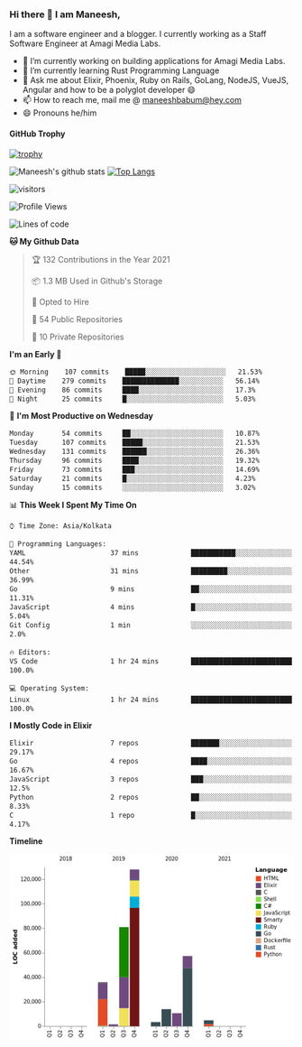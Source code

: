 ### Hi there 👋 I am Maneesh,

I am a software engineer and a blogger. I currently working as a Staff Software Engineer at Amagi Media Labs.


- 🔭 I’m currently working on building applications for Amagi Media Labs.
- 🌱 I’m currently learning Rust Programming Language
- 💬 Ask me about Elixir, Phoenix, Ruby on Rails, GoLang, NodeJS, VueJS, Angular and how to be a polyglot developer 😄
- 📫 How to reach me, mail me @ maneeshbabum@hey.com
- 😄 Pronouns he/him

#### GitHub Trophy
[![trophy](https://github-profile-trophy.vercel.app/?username=maneeshbabu)](https://github.com/ryo-ma/github-profile-trophy)

![Maneesh's github stats](https://github-readme-stats.vercel.app/api?username=maneeshbabu&show_icons=true)
[![Top Langs](https://github-readme-stats.vercel.app/api/top-langs/?username=maneeshbabu)](https://github.com/anuraghazra/github-readme-stats)


![visitors](https://visitor-badge.glitch.me/badge?page_id=maneeshbabu.maneeshbabu)

<!--START_SECTION:waka-->
![Profile Views](http://img.shields.io/badge/Profile%20Views-57-blue)

![Lines of code](https://img.shields.io/badge/From%20Hello%20World%20I%27ve%20Written-336185%20lines%20of%20code-blue)

**🐱 My Github Data** 

> 🏆 132 Contributions in the Year 2021
 > 
> 📦 1.3 MB Used in Github's Storage 
 > 
> 💼 Opted to Hire
 > 
> 📜 54 Public Repositories 
 > 
> 🔑 10 Private Repositories  
 > 
**I'm an Early 🐤** 

```text
🌞 Morning    107 commits    █████░░░░░░░░░░░░░░░░░░░░   21.53% 
🌆 Daytime    279 commits    ██████████████░░░░░░░░░░░   56.14% 
🌃 Evening    86 commits     ████░░░░░░░░░░░░░░░░░░░░░   17.3% 
🌙 Night      25 commits     █░░░░░░░░░░░░░░░░░░░░░░░░   5.03%

```
📅 **I'm Most Productive on Wednesday** 

```text
Monday       54 commits     ██░░░░░░░░░░░░░░░░░░░░░░░   10.87% 
Tuesday      107 commits    █████░░░░░░░░░░░░░░░░░░░░   21.53% 
Wednesday    131 commits    ██████░░░░░░░░░░░░░░░░░░░   26.36% 
Thursday     96 commits     ████░░░░░░░░░░░░░░░░░░░░░   19.32% 
Friday       73 commits     ███░░░░░░░░░░░░░░░░░░░░░░   14.69% 
Saturday     21 commits     █░░░░░░░░░░░░░░░░░░░░░░░░   4.23% 
Sunday       15 commits     ░░░░░░░░░░░░░░░░░░░░░░░░░   3.02%

```


📊 **This Week I Spent My Time On** 

```text
⌚︎ Time Zone: Asia/Kolkata

💬 Programming Languages: 
YAML                     37 mins             ███████████░░░░░░░░░░░░░░   44.54% 
Other                    31 mins             █████████░░░░░░░░░░░░░░░░   36.99% 
Go                       9 mins              ██░░░░░░░░░░░░░░░░░░░░░░░   11.31% 
JavaScript               4 mins              █░░░░░░░░░░░░░░░░░░░░░░░░   5.04% 
Git Config               1 min               ░░░░░░░░░░░░░░░░░░░░░░░░░   2.0%

🔥 Editors: 
VS Code                  1 hr 24 mins        █████████████████████████   100.0%

💻 Operating System: 
Linux                    1 hr 24 mins        █████████████████████████   100.0%

```

**I Mostly Code in Elixir** 

```text
Elixir                   7 repos             ███████░░░░░░░░░░░░░░░░░░   29.17% 
Go                       4 repos             ████░░░░░░░░░░░░░░░░░░░░░   16.67% 
JavaScript               3 repos             ███░░░░░░░░░░░░░░░░░░░░░░   12.5% 
Python                   2 repos             ██░░░░░░░░░░░░░░░░░░░░░░░   8.33% 
C                        1 repo              █░░░░░░░░░░░░░░░░░░░░░░░░   4.17%

```


**Timeline**

![Chart not found](https://raw.githubusercontent.com/maneeshbabu/maneeshbabu/master/charts/bar_graph.png) 


<!--END_SECTION:waka-->


<!--
**maneeshbabu/maneeshbabu** is a ✨ _special_ ✨ repository because its `README.md` (this file) appears on your GitHub profile.

Here are some ideas to get you started:

- 🔭 I’m currently working on ...
- 🌱 I’m currently learning ...
- 👯 I’m looking to collaborate on ...
- 🤔 I’m looking for help with ...
- 💬 Ask me about ...
- 📫 How to reach me: ...
- 😄 Pronouns: ...
- ⚡ Fun fact: ...
-->
